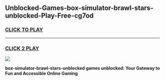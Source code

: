 
## Unblocked-Games-box-simulator-brawl-stars-unblocked-Play-Free-cg7od
<h3>
<a href="https://premium76.site?title=box-simulator-brawl-stars-unblocked&ref=19M">CLICK TO PLAY</a></h3>
<hr>

<h3>
<a href="https://premium76.site?title=box-simulator-brawl-stars-unblocked&ref=19M">CLICK 2 PLAY</a>
  
</h3>

<a href="https://premium76.site?title=box-simulator-brawl-stars-unblocked&ref=19M"><img src="https://clearcache.store/games.png"></a>


**box-simulator-brawl-stars-unblocked games unblocked: Your Gateway to Fun and Accessible Online Gaming**
